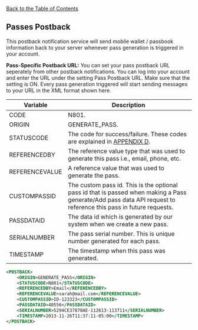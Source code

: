 [Back to the Table of Contents](/1.3/README.md)

## Passes Postback

This postback notification service will send mobile wallet / passbook information back to your server whenever pass generation is triggered in your account.

__Pass-Specific Postback URL:__
You can set your pass postback URL seperately from other postback notifications. You can log into your account and enter the URL under the setting Pass Postback URL. Make sure that the setting is ON. Every pass generation triggered will start sending messages to your URL in the XML format shown here.

| Variable | Description |
| -------- | ----------- |
| CODE | N801. |
| ORIGIN | GENERATE_PASS. |
| STATUSCODE | The code for success/failure. These codes are explained in [APPENDIX D](/1.3/CONTENTS/APPENDIX/APPENDIX_D.md). |
| REFERENCEDBY | The reference value type that was used to generate this pass i.e., email, phone, etc. |
| REFERENCEVALUE | A reference value that was used to generate the pass. |
| CUSTOMPASSID | The custom pass id. This is the optional pass id that is passed when making a Pass generate/Add pass data API request to reference this pass in future requests. |
| PASSDATAID | The data id which is generated by our system when we create a new pass. |
| SERIALNUMBER | The pass serial number. This is unique number generated for each pass. |
| TIMESTAMP | The timestamp when this pass was generated. |

```xml
<POSTBACK>
    <ORIGIN>GENERATE_PASS</ORIGIN>
    <STATUSCODE>N801</STATUSCODE>
    <REFERENCEDBY>Email</REFERENCEDBY>
    <REFERENCEVALUE>sarah@mail.com</REFERENCEVALUE>
    <CUSTOMPASSID>ID-123323</CUSTOMPASSID>
    <PASSDATAID>40556</PASSDATAID>
    <SERIALNUMBER>5294CE37878AE-112613-113711</SERIALNUMBER>
    <TIMESTAMP>2013-11-26T11:37:11-05:00</TIMESTAMP>
</POSTBACK>
```